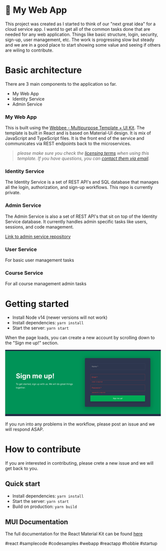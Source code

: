 # 🚀 My Web App

This project was created as I started to think of our "next great idea" for a cloud service app. I wantd to get all of the common tasks done that are needed for any web application. Things like basic structure, login, security, sign-up, user management, etc. The work is progressing slow but steady and we are in a good place to start showing some value and seeing if others are wiling to contribute.

# Basic architecture

There are 3 main components to the application so far.

- My Web App
- Identity Service
- Admin Service

### My Web App

This is built using the [Webbee - Multipurpose Template + UI Kit](https://webbee.maccarianagency.com/). The template is built in React and is based on Material-UI design. It is mix of JavaScript and TypeScript files. It is the front end of the service and communicates via REST endpoints back to the microservices.

> _please make sure you check the [licensing terms](https://mui.com/store/license/#i-standard-license) when using this template. If you have questions, you can [contact them via email](hi@maccarianagency.com)._

### Identity Service

The Identity Service is a set of REST API's and SQL database that manages all the login, authorization, and sign-up workflows. This repo is currently private.

### Admin Service

The Admin Service is also a set of REST API's that sit on top of the Identity Service database. It currently handles admin specific tasks like users, sessions, and code management.

[Link to admin service repository](https://github.com/danhellem/myapp-adminservice)

### User Service

For basic user management tasks

### Course Service

For all course management admin tasks

###

# Getting started

- Install Node v14 (newer versions will not work)
- Install dependencies: `yarn install`
- Start the server: `yarn start`

When the page loads, you can create a new account by scrolling down to the "Sign me up!" section.

![screen shot of sign up section on home page](misc/media/ss-home-sign-me-up.png)

If you run into any problems in the workflow, please post an issue and we will respond ASAP.

# How to contribute

If you are interested in contributing, please crete a new issue and we will get back to you.

## Quick start

- Install dependencies: `yarn install`
- Start the server: `yarn start`
- Build on production: `yarn build`

## MUI Documentation

The full documentation for the React Material Kit can be found [here](https://next.material-ui.com?ref=maccarian-agency)

#react #samplecode #codesamples #webapp #reactapp #hobbie #startup
